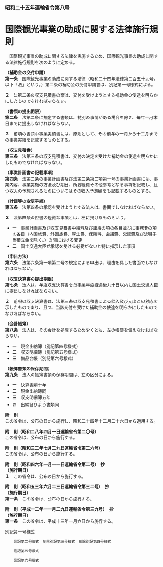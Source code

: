 ### 昭和二十五年運輸省令第八号  
# 国際観光事業の助成に関する法律施行規則  
　国際観光事業の助成に関する法律を実施するため、国際観光事業の助成に関する法律施行規則を次のように定める。  
  
**（補助金の交付申請）**  
**第一条**　国際観光事業の助成に関する法律（昭和二十四年法律第二百五十九号。以下「法」という。）第二条の補助金の交付申請書は、別記第一号様式による。  
  
**２**　法第二条の収支見積書の案は、交付を受けようとする補助金の使途を明らかにしたものでなければならない。  
  
**（書類の提出期限）**  
**第二条**　法第二条に規定する書類は、特別の事情がある場合を除き、毎年一月末日までに提出しなければならない。  
  
**２**　前項の書類中事業実績書には、原則として、その前年の一月から十二月までの事業実績を記載するものとする。  
  
**（収支見積書）**  
**第三条**　法第三条の収支見積書は、交付の決定を受けた補助金の使途を明らかにしたものでなければならない。  
  
**（事業計画書の記載事項）**  
**第四条**　法第二条の事業計画書及び法第三条第二項第一号の事業計画書には、事業内容、事業実施の方法及び期日、所要経費その他参考となる事項を記載し、且つ収入の予想されるものについてはその収入予想額をも記載するものとする。  
  
**（計画等の変更手続）**  
**第五条**　法第四条の承認を受けようとする法人は、書面でしなければならない。  
  
**２**　法第四条の但書の軽微な事項とは、左に掲げるものをいう。  
* **一**　事業計画書及び収支見積書中給料及び諸給の項の各目並びに事務費の項の各目（内国旅費、外国旅費、厚生費、保険料、会議費、交際費及び退職手当積立金を除く。）の間における変更  
* **二**　国土交通大臣が承認を受ける必要がないと特に指示した事項  
  
**（申出方法）**  
**第六条**　法第六条第一項第二号の規定による申出は、理由を具した書面でしなければならない。  
  
**（収支決算書の提出期限）**  
**第七条**　法人は、年度収支決算書を毎事業年度経過後九十日以内に国土交通大臣に提出しなければならない。  
  
**２**　前項の収支決算書は、法第三条の収支見積書による収入及び支出との対応を示したものであり、且つ、当該交付を受けた補助金の使途を明らかにしたものでなければならない。  
  
**（会計帳簿）**  
**第八条**　法人は、その会計を処理するため少くとも、左の帳簿を備えなければならない。  
* **一**　現金出納簿（別記第四号様式）  
* **二**　収支明細簿（別記第五号様式）  
* **三**　備品台帳（別記第六号様式）  
  
**（帳簿書類の保存期間）**  
**第九条**　法人の帳簿書類の保存期間は、左の区分による。  
* **一**　決算書類十年  
* **二**　現金出納簿同  
* **三**　収支明細簿五年  
* **四**　出納証<ruby>ひ<rt>ヽ</rt></ruby><ruby>よ<rt>ヽ</rt></ruby><ruby>う<rt>ヽ</rt></ruby>書類同  
  
**附　則**  
この省令は、公布の日から施行し、昭和二十四年十二月二十六日から適用する。  
  
**附　則（昭和二八年四月一日運輸省令第二〇号）**  
この省令は、公布の日から施行する。  
  
**附　則（昭和三二年七月二九日運輸省令第二六号）**  
この省令は、公布の日から施行する。  
  
**附　則（昭和四六年一月一一日運輸省令第二号）　抄**  
**（施行期日）**  
**１**　この省令は、公布の日から施行する。  
  
**附　則（昭和五三年六月二三日運輸省令第三二号）　抄**  
**（施行期日）**  
**第一条**　この省令は、公布の日から施行する。  
  
**附　則（平成一二年一一月二九日運輸省令第三九号）　抄**  
**（施行期日）**  
**第一条**　この省令は、平成十三年一月六日から施行する。  
  
別記第一号様式
          
        別記第二号様式　削除別記第三号様式　削除別記第四号様式
          
        別記第五号様式
          
        別記第六号様式
          
        